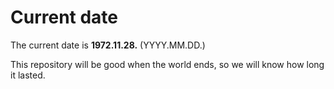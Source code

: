 # Current date

The current date is **1972.11.28.** (YYYY.MM.DD.)

This repository will be good when the world ends, so we will know how long it lasted.